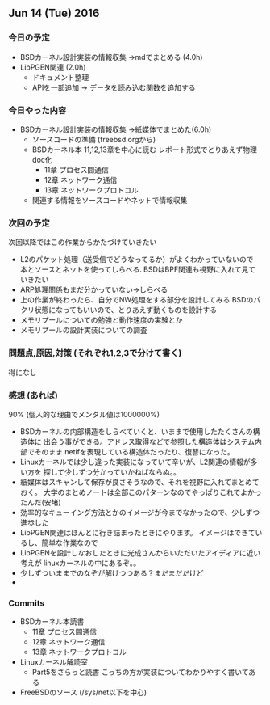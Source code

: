 

## Jun 14 (Tue) 2016

### 今日の予定

 - BSDカーネル設計実装の情報収集 ->mdでまとめる (4.0h)
 - LibPGEN関連 (2.0h)
      - ドキュメント整理
      - APIを一部追加 -> データを読み込む関数を追加する



### 今日やった内容

 - BSDカーネル設計実装の情報収集 ->紙媒体でまとめた(6.0h)
	 - ソースコードの準備 (freebsd.orgから)
	 - BSDカーネル本 11,12,13章を中心に読む
	   レポート形式でとりあえず物理doc化
		 - 11章 プロセス間通信
		 - 12章 ネットワーク通信
		 - 13章 ネットワークプロトコル
	 - 関連する情報をソースコードやネットで情報収集




### 次回の予定

次回以降ではこの作業からかたづけていきたい

 - L2のパケット処理（送受信でどうなってるか）がよくわかっていないので
   本とソースとネットを使ってしらべる.
   BSDはBPF関連も視野に入れて見ていきたい
 - ARP処理関係もまだ分かっていない->しらべる
 - 上の作業が終わったら、自分でNW処理をする部分を設計してみる
   BSDのパクリ状態になってもいいので、とりあえず動くものを設計する
 - メモリプールについての勉強と動作速度の実験とか
 - メモリプールの設計実装についての調査



### 問題点,原因,対策 (それぞれ1,2,3で分けて書く)

得になし

### 感想 (あれば)

90% (個人的な理由でメンタル値は1000000%)

 - BSDカーネルの内部構造をしらべていくと、いままで使用したたくさんの構造体に
   出会う事ができる。アドレス取得などで参照した構造体はシステム内部でそのまま
   netifを表現している構造体だったり、復讐になった。
 - Linuxカーネルでは少し違った実装になっていて辛いが、L2関連の情報が多い方を
   探して少しずつ分かっていかねばならぬ。。
 - 紙媒体はスキャンして保存が良さそうなので、それを視野に入れてまとめておく。
   大学のまとめノートは全部このパターンなのでやっぱりこれでよかったんだ(安堵)
 - 効率的なキューイング方法とかのイメージが今までなかったので、少しずつ進歩した
 - LibPGEN関連はほんとに行き詰まったときにやります。
   イメージはできているし、簡単な作業なので
 - LibPGENを設計しなおしたときに光成さんからいただいたアイディアに近い考えが
   linuxカーネルの中にあるぞ。。
 - 少しずついままでのなぞが解けつつある？まだまだだけど
 - 





### Commits

 - BSDカーネル本読書
	 - 11章 プロセス間通信
	 - 12章 ネットワーク通信
	 - 13章 ネットワークプロトコル
 - Linuxカーネル解読室
	 - Part5をさらっと読書
	   こっちの方が実装についてわかりやすく書いてある
 - FreeBSDのソース (/sys/net以下を中心)


